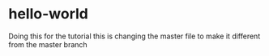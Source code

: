 # hello-world
Doing this for the tutorial
this is changing the master file to make it different from the master branch
